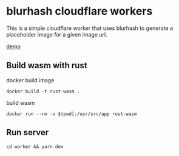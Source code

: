 # blurhash cloudflare workers
This is a simple cloudflare worker that uses blurhash to generate a placeholder image for a given image url.

[demo](https://blurhash-cf-worker.pages.dev/)

## Build wasm with rust

docker build image
```shell
docker build -t rust-wasm .
```

build wasm
```shell
docker run --rm -v $(pwd):/usr/src/app rust-wasm
```

## Run server

```shell
cd worker && yarn dev
```
